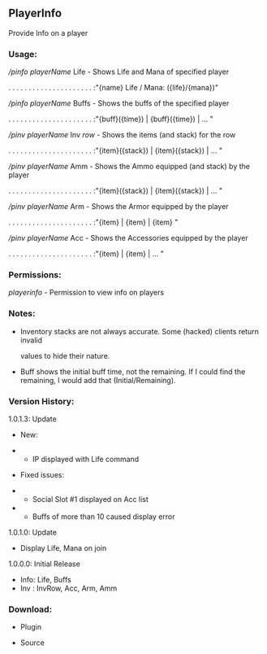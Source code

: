 ## PlayerInfo
Provide Info on a player



### Usage:

_/pinfo_ _playerName_ Life - Shows Life and Mana of specified player

. . . . . . . . . . . . . . . . . . . . . :"{name} Life / Mana: ({life}/{mana})"


_/pinfo_ _playerName_ Buffs - Shows the buffs of the specified player

. . . . . . . . . . . . . . . . . . . . . :"{buff}({time}) | {buff}({time})  | ... "


_/pinv_ _playerName_ Inv _row_ - Shows the items (and stack) for the row

. . . . . . . . . . . . . . . . . . . . . :"{item}({stack}) | {item}({stack}) | ... "


_/pinv_ _playerName_ Amm - Shows the Ammo equipped (and stack) by the player

. . . . . . . . . . . . . . . . . . . . . :"{item}({stack}) | {item}({stack}) | ... "


_/pinv_ _playerName_ Arm - Shows the Armor equipped by the player

. . . . . . . . . . . . . . . . . . . . . :"{item} | {item} | {item} "


_/pinv_ _playerName_ Acc - Shows the Accessories equipped by the player

. . . . . . . . . . . . . . . . . . . . . :"{item} | {item} | ... "



### Permissions:

_playerinfo_ - Permission to view info on players



### Notes:

* Inventory stacks are not always accurate.  Some (hacked) clients return invalid

  values to hide their nature.

* Buff shows the initial buff time, not the remaining.  If I could find the 
  remaining, I would add that (Initial/Remaining).



### Version History:

1.0.1.3: Update
* New:
* * IP displayed with Life command

* Fixed issues:
* * Social Slot #1 displayed on Acc list
* * Buffs of more than 10 caused display error

1.0.1.0: Update
* Display Life, Mana on join

1.0.0.0: Initial Release
* Info: Life, Buffs
* Inv : InvRow, Acc, Arm, Amm



### Download:

* Plugin

* Source
